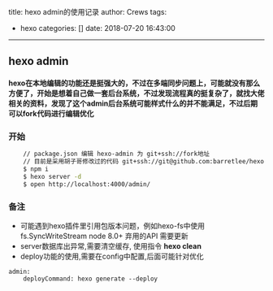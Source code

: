 title: hexo admin的使用记录
author: Crews
tags:
  - hexo
categories: []
date: 2018-07-20 16:43:00
---
## hexo admin
#### hexo在本地编辑的功能还是挺强大的，不过在多端同步问题上，可能就没有那么方便了，开始是想着自己做一套后台系统，不过发现流程真的挺复杂了，就找大佬相关的资料，发现了这个admin后台系统可能样式什么的并不能满足，不过后期可以fork代码进行编辑优化

### 开始

```bash
	// package.json 编辑 hexo-admin 为 git+ssh://fork地址
	// 目前是采用胡子哥修改过的代码 git+ssh://git@github.com:barretlee/hexo-admin.git
	$ npm i
	$ hexo server -d
	$ open http://localhost:4000/admin/
```

### 备注
- 可能遇到hexo插件里引用包版本问题，例如hexo-fs中使用 fs.SyncWriteStream node 8.0+ 弃用的API 需要更新
- server数据库出异常,需要清空缓存, 使用指令 **hexo clean**
- deploy功能的使用,需要在config中配置,后面可能针对优化
```
admin:
	deployCommand: hexo generate --deploy
```